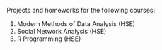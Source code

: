 Projects and homeworks for the following courses:

1. Modern Methods of Data Analysis (HSE)
2. Social Network Analysis (HSE)
3. R Programming (HSE)
